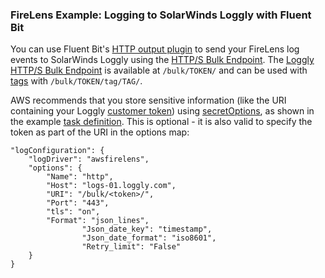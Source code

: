 ### FireLens Example: Logging to SolarWinds Loggly with Fluent Bit

You can use Fluent Bit's [HTTP output plugin](https://docs.fluentbit.io/manual/pipeline/outputs/http) to send your FireLens log events to SolarWinds Loggly using the [HTTP/S Bulk Endpoint](https://documentation.solarwinds.com/en/Success_Center/loggly/Content/admin/http-bulk-endpoint.htm). The [Loggly HTTP/S Bulk Endpoint](https://documentation.solarwinds.com/en/Success_Center/loggly/Content/admin/http-bulk-endpoint.htm) is available at `/bulk/TOKEN/` and can be used with [tags](https://documentation.solarwinds.com/en/Success_Center/loggly/Content/admin/tags.htm) with `/bulk/TOKEN/tag/TAG/`.

AWS recommends that you store sensitive information (like the URI containing your Loggly [customer token](https://documentation.solarwinds.com/en/Success_Center/loggly/Content/admin/customer-token-authentication-token.htm?cshid=loggly_customer-token-authentication-token)) using [secretOptions](https://docs.aws.amazon.com/AmazonECS/latest/APIReference/API_Secret.html), as shown in the example [task definition](task-definition.json). This is optional - it is also valid to specify the token as part of the URI in the options map:

```
"logConfiguration": {
	"logDriver": "awsfirelens",
	"options": {
		"Name": "http",
		"Host": "logs-01.loggly.com",
		"URI": "/bulk/<token>/",
		"Port": "443",
		"tls": "on",
		"Format": "json_lines",
                "Json_date_key": "timestamp",
                "Json_date_format": "iso8601",
                "Retry_limit": "False"
	}
}
```
